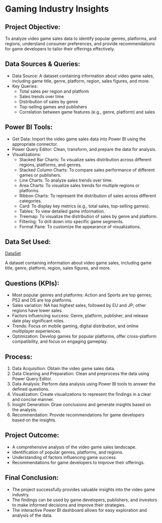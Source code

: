 # Gaming Industry Insights

## Project Objective:
To analyze video game sales data to identify popular genres, platforms, and regions, understand consumer preferences, and provide recommendations for game developers to tailor their offerings effectively.

## Data Sources & Queries:
- Data Source: A dataset containing information about video game sales, including game title, genre, platform, region, sales figures, and more.
- Key Queries:
   - Total sales per region and platform
   - Sales trends over time
   - Distribution of sales by genre
   - Top-selling games and publishers
   - Correlation between game features (e.g., genre, platform) and sales

## Power BI Tools:
- Get Data: Import the video game sales data into Power BI using the appropriate connector.
- Power Query Editor: Clean, transform, and prepare the data for analysis.
- Visualizations:
   - Stacked Bar Charts: To visualize sales distribution across different regions, platforms, and genres.
   - Stacked Column Charts: To compare sales performance of different games or publishers.
   - Line Charts: To analyze sales trends over time.
   - Area Charts: To visualize sales trends for multiple regions or platforms.
   - Ribbon Charts: To represent the distribution of sales across different categories.
   - Card: To display key metrics (e.g., total sales, top-selling games).
   - Tables: To view detailed game information.
   - Treemap: To visualize the distribution of sales by genre and platform.
   - Filtering: To drill down into specific game segments.
   - Format Pane: To customize the appearance of visualizations.

## Data Set Used:
<a href="https://github.com/Simran0721/Analyzing-Video-Game-Sales-Data/blob/main/vgsales.csv">DataSet</a>

A dataset containing information about video game sales, including game title, genre, platform, region, sales figures, and more.

## Questions (KPIs):
- Most popular genres and platforms: Action and Sports are top genres; PS2 and DS are top platforms.
- Sales variation: NA has highest sales, followed by EU and JP; other regions have lower sales.
- Factors influencing success: Genre, platform, publisher, and release date play significant roles.
- Trends: Focus on mobile gaming, digital distribution, and online multiplayer experiences.
- Optimization: Develop games for popular platforms, offer cross-platform compatibility, and focus on engaging gameplay.

## Process:
1.	Data Acquisition: Obtain the video game sales data.
2.	Data Cleaning and Preparation: Clean and preprocess the data using Power Query Editor.
3.	Data Analysis: Perform data analysis using Power BI tools to answer the defined questions.
4.	Visualization: Create visualizations to represent the findings in a clear and concise manner.
5.	Insight Generation: Draw conclusions and generate insights based on the analysis.
6.	Recommendation: Provide recommendations for game developers based on the insights.

## Project Outcome:
-	A comprehensive analysis of the video game sales landscape.
-	Identification of popular genres, platforms, and regions.
-	Understanding of factors influencing game success.
-	Recommendations for game developers to improve their offerings.

## Final Conclusion:
- The project successfully provides valuable insights into the video game industry.
- The findings can be used by game developers, publishers, and investors to make informed decisions and improve their strategies.
-	The interactive Power BI dashboard allows for easy exploration and analysis of the data.

